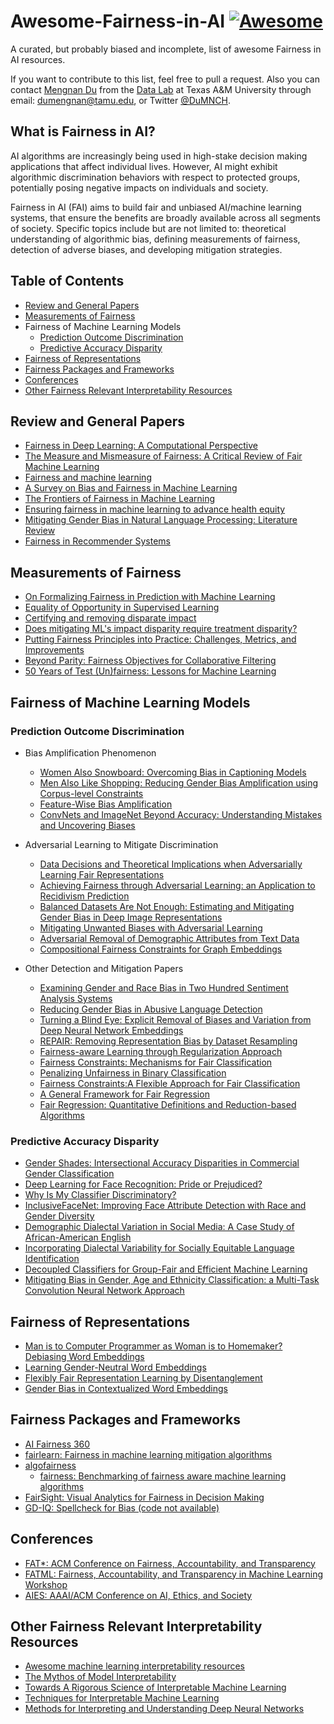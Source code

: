 # Awesome-Fairness-in-AI [![Awesome](https://cdn.rawgit.com/sindresorhus/awesome/d7305f38d29fed78fa85652e3a63e154dd8e8829/media/badge.svg)](https://github.com/sindresorhus/awesome)

A curated, but probably biased and incomplete, list of awesome Fairness in AI resources.

If you want to contribute to this list, feel free to pull a request. Also you can contact [Mengnan Du](http://people.tamu.edu/~dumengnan/) from the [Data Lab](http://faculty.cs.tamu.edu/xiahu/) at Texas A&M University through email: dumengnan@tamu.edu, or Twitter [@DuMNCH](https://twitter.com/DuMNCH).


## What is Fairness in AI?

AI algorithms are increasingly being used in high-stake decision making applications that affect individual lives. However, AI might exhibit algorithmic discrimination behaviors with respect to protected groups, potentially posing negative impacts on individuals and society.

Fairness in AI (FAI) aims to build fair and unbiased AI/machine learning systems, that ensure the benefits are broadly available across all segments of society. Specific topics include but are not limited to: theoretical understanding of algorithmic bias, defining measurements of fairness, detection of adverse biases, and developing mitigation strategies.


## Table of Contents

* [Review and General Papers](#review-and-general-papers)
* [Measurements of Fairness](#measurements-of-fairness)
* Fairness of Machine Learning Models
  * [Prediction Outcome Discrimination](#prediction-outcome-discrimination)
  * [Predictive Accuracy Disparity](#predictive-accuracy-disparity)
* [Fairness of Representations](#fairness-of-representations)
* [Fairness Packages and Frameworks](#fairness-packages-and-frameworks)
* [Conferences](#conferences)
* [Other Fairness Relevant Interpretability Resources](#other-fairness-relevant-interpretability-resources)
  

## Review and General Papers

* [Fairness in Deep Learning: A Computational Perspective](https://arxiv.org/pdf/1908.08843.pdf)
* [The Measure and Mismeasure of Fairness: A Critical Review of Fair Machine Learning](https://arxiv.org/pdf/1808.00023.pdf)
* [Fairness and machine learning](https://fairmlbook.org/)
* [A Survey on Bias and Fairness in Machine Learning](https://arxiv.org/pdf/1908.09635.pdf)
* [The Frontiers of Fairness in Machine Learning](https://arxiv.org/pdf/1810.08810.pdf)
* [Ensuring fairness in machine learning to advance health equity](https://annals.org/aim/fullarticle/2717119)
* [Mitigating Gender Bias in Natural Language Processing: Literature Review](https://www.aclweb.org/anthology/P19-1159.pdf)
* [Fairness in Recommender Systems](http://www.ec.tuwien.ac.at/~dimitris/research/recsys-fairness.html)



## Measurements of Fairness

* [On Formalizing Fairness in Prediction with Machine Learning](https://arxiv.org/pdf/1710.03184.pdf)
* [Equality of Opportunity in Supervised Learning](https://arxiv.org/pdf/1610.02413.pdf)
* [Certifying and removing disparate impact](https://arxiv.org/pdf/1412.3756.pdf)
* [Does mitigating ML's impact disparity require treatment disparity?](https://papers.nips.cc/paper/8035-does-mitigating-mls-impact-disparity-require-treatment-disparity.pdf)
* [Putting Fairness Principles into Practice: Challenges, Metrics, and Improvements](https://arxiv.org/pdf/1901.04562.pdf)
* [Beyond Parity: Fairness Objectives for Collaborative Filtering](https://arxiv.org/pdf/1705.08804.pdf)
* [50 Years of Test (Un)fairness: Lessons for Machine Learning](https://arxiv.org/pdf/1811.10104.pdf)


## Fairness of Machine Learning Models

### Prediction Outcome Discrimination

* Bias Amplification Phenomenon
  * [Women Also Snowboard: Overcoming Bias in Captioning Models](http://openaccess.thecvf.com/content_ECCV_2018/papers/Lisa_Anne_Hendricks_Women_also_Snowboard_ECCV_2018_paper.pdf)
  * [Men Also Like Shopping: Reducing Gender Bias Amplification using Corpus-level Constraints](https://arxiv.org/pdf/1707.09457.pdf)
  * [Feature-Wise Bias Amplification](https://arxiv.org/pdf/1812.08999.pdf)
  * [ConvNets and ImageNet Beyond Accuracy: Understanding Mistakes and Uncovering Biases](https://arxiv.org/pdf/1711.11443.pdf)


* Adversarial Learning to Mitigate Discrimination
  * [Data Decisions and Theoretical Implications when Adversarially Learning Fair Representations](https://arxiv.org/pdf/1707.00075.pdf)
  * [Achieving Fairness through Adversarial Learning: an Application to Recidivism Prediction](https://arxiv.org/pdf/1807.00199.pdf)
  * [Balanced Datasets Are Not Enough: Estimating and Mitigating Gender Bias in Deep Image Representations](https://arxiv.org/pdf/1811.08489.pdf)
  * [Mitigating Unwanted Biases with Adversarial Learning](https://arxiv.org/pdf/1801.07593.pdf)
  * [Adversarial Removal of Demographic Attributes from Text Data](https://arxiv.org/pdf/1808.06640.pdf)
  * [Compositional Fairness Constraints for Graph Embeddings](http://proceedings.mlr.press/v97/bose19a/bose19a.pdf)


* Other Detection and Mitigation Papers
  * [Examining Gender and Race Bias in Two Hundred Sentiment Analysis Systems](https://arxiv.org/pdf/1805.04508.pdf)
  * [Reducing Gender Bias in Abusive Language Detection](https://arxiv.org/pdf/1808.07231.pdf)
  * [Turning a Blind Eye: Explicit Removal of Biases and Variation from Deep Neural Network Embeddings](https://arxiv.org/pdf/1809.02169.pdf)
  * [REPAIR: Removing Representation Bias by Dataset Resampling](http://openaccess.thecvf.com/content_CVPR_2019/papers/Li_REPAIR_Removing_Representation_Bias_by_Dataset_Resampling_CVPR_2019_paper.pdf)
  * [Fairness-aware Learning through Regularization Approach](https://ieeexplore.ieee.org/stamp/stamp.jsp?tp=&arnumber=6137441&tag=1)
  * [Fairness Constraints: Mechanisms for Fair Classification](https://arxiv.org/pdf/1507.05259.pdf)
  * [Penalizing Unfairness in Binary Classification](https://arxiv.org/pdf/1707.00044.pdf)
  * [Fairness Constraints:A Flexible Approach for Fair Classification](http://www.jmlr.org/papers/volume20/18-262/18-262.pdf)
  * [A General Framework for Fair Regression](https://arxiv.org/abs/1810.05041)
  * [Fair Regression: Quantitative Definitions and Reduction-based Algorithms](http://proceedings.mlr.press/v97/agarwal19d/agarwal19d.pdf)



  

  


### Predictive Accuracy Disparity

* [Gender Shades: Intersectional Accuracy Disparities in Commercial Gender Classification](http://proceedings.mlr.press/v81/buolamwini18a/buolamwini18a.pdf)
* [Deep Learning for Face Recognition: Pride or Prejudiced?](https://arxiv.org/pdf/1904.01219.pdf)
* [Why Is My Classifier Discriminatory?](https://papers.nips.cc/paper/7613-why-is-my-classifier-discriminatory.pdf)
* [InclusiveFaceNet: Improving Face Attribute Detection with Race and Gender Diversity
](https://arxiv.org/pdf/1712.00193.pdf)
* [Demographic Dialectal Variation in Social Media: A Case Study of African-American English](https://aclweb.org/anthology/D16-1120/)
* [Incorporating Dialectal Variability for Socially Equitable Language Identification](https://www.aclweb.org/anthology/P17-2009/)
* [Decoupled Classifiers for Group-Fair and Efficient Machine Learning](http://proceedings.mlr.press/v81/dwork18a.html)
* [Mitigating Bias in Gender, Age and Ethnicity Classification: a Multi-Task Convolution Neural Network Approach](https://hal.inria.fr/hal-01892103/document)



## Fairness of Representations

* [Man is to Computer Programmer as Woman is to Homemaker? Debiasing Word Embeddings](https://arxiv.org/pdf/1607.06520.pdf)
* [Learning Gender-Neutral Word Embeddings](https://arxiv.org/pdf/1809.01496.pdf)
* [Flexibly Fair Representation Learning by Disentanglement](https://arxiv.org/pdf/1906.02589.pdf)
* [Gender Bias in Contextualized Word Embeddings](https://arxiv.org/pdf/1904.03310.pdf)



## Fairness Packages and Frameworks

* [AI Fairness 360](https://github.com/IBM/AIF360)
* [fairlearn: Fairness in machine learning mitigation algorithms](https://github.com/fairlearn/fairlearn)
* [algofairness](https://github.com/algofairness)
  * [fairness: Benchmarking of fairness aware machine learning algorithms](https://github.com/algofairness/fairness-comparison)
* [FairSight: Visual Analytics for Fairness in Decision Making](https://github.com/ayong8/FairSight)
* [GD-IQ: Spellcheck for Bias (code not available)](https://vimeo.com/361818349)



## Conferences

* [FAT\*: ACM Conference on Fairness, Accountability, and Transparency](https://fatconference.org/)
* [FATML: Fairness, Accountability, and Transparency in Machine Learning Workshop](https://www.fatml.org/)
* [AIES: AAAI/ACM Conference on AI, Ethics, and Society](http://www.aies-conference.com/2020/)


## Other Fairness Relevant Interpretability Resources

* [Awesome machine learning interpretability resources](https://github.com/jphall663/awesome-machine-learning-interpretability)
* [The Mythos of Model Interpretability](https://arxiv.org/pdf/1606.03490.pdf)
* [Towards A Rigorous Science of Interpretable Machine Learning](https://arxiv.org/pdf/1702.08608.pdf)
* [Techniques for Interpretable Machine Learning](https://arxiv.org/pdf/1808.00033.pdf)
* [Methods for Interpreting and Understanding Deep Neural Networks](https://arxiv.org/pdf/1706.07979.pdf)





